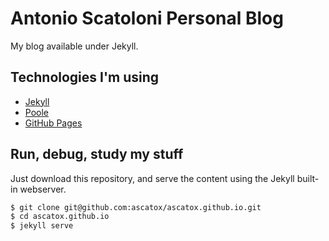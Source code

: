 # Antonio Scatoloni Personal Blog
My blog available under Jekyll.

## Technologies I'm using
- [Jekyll](http://jekyllrb.com/)
- [Poole](https://github.com/poole/poole)
- [GitHub Pages](https://pages.github.com/)

## Run, debug, study my stuff
Just download this repository, and serve the content using the Jekyll built-in webserver.

```bash
$ git clone git@github.com:ascatox/ascatox.github.io.git
$ cd ascatox.github.io
$ jekyll serve
```

